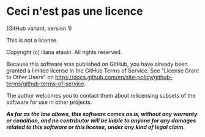 # Ceci n'est pas une licence
(GitHub variant, version 1)

This is not a license.

Copyright (c) iliana etaoin. All rights reserved.

Because this software was published on GitHub, you have
already been granted a limited license in the GitHub Terms
of Service. See "License Grant to Other Users" on
<https://docs.github.com/en/site-policy/github-terms/github-terms-of-service>.

The author welcomes you to contact them about relicensing
subsets of the software for use in other projects.

***As far as the law allows, this software comes as is,
without any warranty or condition, and no contributor
will be liable to anyone for any damages related to this
software or this license, under any kind of legal claim.***
